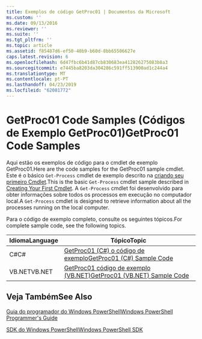 ```yaml
---
title: Exemplos de código GetProc01 | Documentos da Microsoft
ms.custom: ''
ms.date: 09/13/2016
ms.reviewer: ''
ms.suite: ''
ms.tgt_pltfrm: ''
ms.topic: article
ms.assetid: f85487d6-ef50-40b9-b60d-8bb65506627e
caps.latest.revision: 6
ms.openlocfilehash: 6d47fbc6b41d87cb830683ea412826275083b8a3
ms.sourcegitcommit: e7445ba8203da304286c591ff513900ad1c244a4
ms.translationtype: MT
ms.contentlocale: pt-PT
ms.lasthandoff: 04/23/2019
ms.locfileid: "62081772"
---
```

# <a name="getproc01-code-samples"></a><span data-ttu-id="f9ad4-102">GetProc01 Code Samples (Códigos de Exemplo GetProc01)</span><span class="sxs-lookup"><span data-stu-id="f9ad4-102">GetProc01 Code Samples</span></span>

<span data-ttu-id="f9ad4-103">Aqui estão os exemplos de código para o cmdlet de exemplo GetProc01.</span><span class="sxs-lookup"><span data-stu-id="f9ad4-103">Here are the code samples for the GetProc01 sample cmdlet.</span></span> <span data-ttu-id="f9ad4-104">Este é o básico `Get-Process` cmdlet de exemplo descrito na [criando seu primeiro Cmdlet](../cmdlet/creating-a-cmdlet-without-parameters.md).</span><span class="sxs-lookup"><span data-stu-id="f9ad4-104">This is the basic `Get-Process` cmdlet sample described in [Creating Your First Cmdlet](../cmdlet/creating-a-cmdlet-without-parameters.md).</span></span> <span data-ttu-id="f9ad4-105">A `Get-Process` cmdlet foi desenvolvido para obter informações sobre todos os processos em execução no computador local.</span><span class="sxs-lookup"><span data-stu-id="f9ad4-105">A `Get-Process` cmdlet is designed to retrieve information about all the processes running on the local computer.</span></span>

<span data-ttu-id="f9ad4-106">Para o código de exemplo completo, consulte os seguintes tópicos.</span><span class="sxs-lookup"><span data-stu-id="f9ad4-106">For complete sample code, see the following topics.</span></span>

|<span data-ttu-id="f9ad4-107">Idioma</span><span class="sxs-lookup"><span data-stu-id="f9ad4-107">Language</span></span>|<span data-ttu-id="f9ad4-108">Tópico</span><span class="sxs-lookup"><span data-stu-id="f9ad4-108">Topic</span></span>|
|--------------|-----------|
|<span data-ttu-id="f9ad4-109">C#</span><span class="sxs-lookup"><span data-stu-id="f9ad4-109">C#</span></span>|[<span data-ttu-id="f9ad4-110">GetProc01 (C#) o código de exemplo</span><span class="sxs-lookup"><span data-stu-id="f9ad4-110">GetProc01 (C#) Sample Code</span></span>](./getproc01-csharp-sample-code.md)|
|<span data-ttu-id="f9ad4-111">VB.NET</span><span class="sxs-lookup"><span data-stu-id="f9ad4-111">VB.NET</span></span>|[<span data-ttu-id="f9ad4-112">GetProc01 código de exemplo (VB.NET)</span><span class="sxs-lookup"><span data-stu-id="f9ad4-112">GetProc01 (VB.NET) Sample Code</span></span>](./getproc01-vb-net-sample-code.md)|

## <a name="see-also"></a><span data-ttu-id="f9ad4-113">Veja Também</span><span class="sxs-lookup"><span data-stu-id="f9ad4-113">See Also</span></span>

[<span data-ttu-id="f9ad4-114">Guia do programador do Windows PowerShell</span><span class="sxs-lookup"><span data-stu-id="f9ad4-114">Windows PowerShell Programmer's Guide</span></span>](./windows-powershell-programmer-s-guide.md)

[<span data-ttu-id="f9ad4-115">SDK do Windows PowerShell</span><span class="sxs-lookup"><span data-stu-id="f9ad4-115">Windows PowerShell SDK</span></span>](../windows-powershell-reference.md)